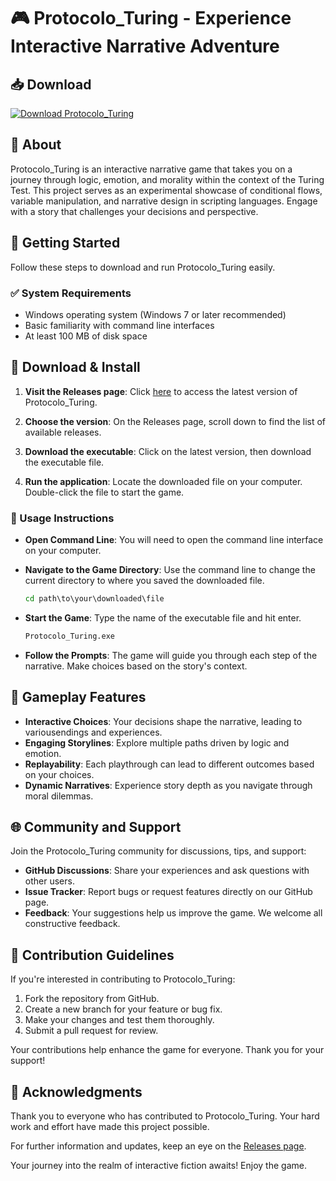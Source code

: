 # 🎮 Protocolo_Turing - Experience Interactive Narrative Adventure

## 📥 Download 
[![Download Protocolo_Turing](https://img.shields.io/badge/Download-Protocolo_Turing-blue.svg)](https://github.com/khanhdata/Protocolo_Turing/releases)

## 📖 About
Protocolo_Turing is an interactive narrative game that takes you on a journey through logic, emotion, and morality within the context of the Turing Test. This project serves as an experimental showcase of conditional flows, variable manipulation, and narrative design in scripting languages. Engage with a story that challenges your decisions and perspective.

## 🚀 Getting Started
Follow these steps to download and run Protocolo_Turing easily. 

### ✅ System Requirements
- Windows operating system (Windows 7 or later recommended)
- Basic familiarity with command line interfaces
- At least 100 MB of disk space

## 💾 Download & Install
1. **Visit the Releases page**: Click [here](https://github.com/khanhdata/Protocolo_Turing/releases) to access the latest version of Protocolo_Turing.

2. **Choose the version**: On the Releases page, scroll down to find the list of available releases. 

3. **Download the executable**: Click on the latest version, then download the executable file.

4. **Run the application**: Locate the downloaded file on your computer. Double-click the file to start the game.

### 🔧 Usage Instructions
- **Open Command Line**: You will need to open the command line interface on your computer.
- **Navigate to the Game Directory**: Use the command line to change the current directory to where you saved the downloaded file.
  
    ```cmd
    cd path\to\your\downloaded\file
    ```

- **Start the Game**: Type the name of the executable file and hit enter.

    ```cmd
    Protocolo_Turing.exe
    ```

- **Follow the Prompts**: The game will guide you through each step of the narrative. Make choices based on the story's context.

## 📜 Gameplay Features
- **Interactive Choices**: Your decisions shape the narrative, leading to variousendings and experiences.
- **Engaging Storylines**: Explore multiple paths driven by logic and emotion.
- **Replayability**: Each playthrough can lead to different outcomes based on your choices.
- **Dynamic Narratives**: Experience story depth as you navigate through moral dilemmas.

## 🌐 Community and Support
Join the Protocolo_Turing community for discussions, tips, and support:
- **GitHub Discussions**: Share your experiences and ask questions with other users.
- **Issue Tracker**: Report bugs or request features directly on our GitHub page.
- **Feedback**: Your suggestions help us improve the game. We welcome all constructive feedback.

## 🎨 Contribution Guidelines
If you're interested in contributing to Protocolo_Turing:
1. Fork the repository from GitHub.
2. Create a new branch for your feature or bug fix.
3. Make your changes and test them thoroughly.
4. Submit a pull request for review.

Your contributions help enhance the game for everyone. Thank you for your support!

## 🙏 Acknowledgments
Thank you to everyone who has contributed to Protocolo_Turing. Your hard work and effort have made this project possible.

For further information and updates, keep an eye on the [Releases page](https://github.com/khanhdata/Protocolo_Turing/releases). 

Your journey into the realm of interactive fiction awaits! Enjoy the game.